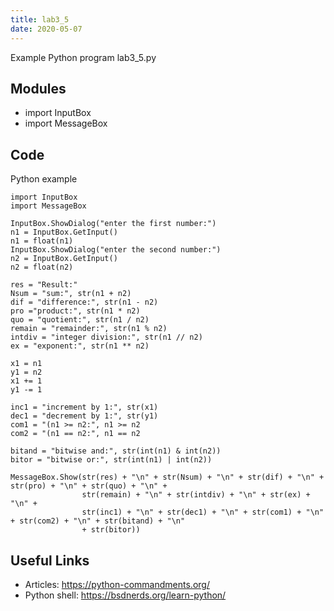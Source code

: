```yaml
---
title: lab3_5
date: 2020-05-07
---
```

Example Python program lab3_5.py

## Modules

* import InputBox
* import MessageBox

## Code

Python example

    import InputBox
    import MessageBox
    
    InputBox.ShowDialog("enter the first number:")
    n1 = InputBox.GetInput()
    n1 = float(n1)
    InputBox.ShowDialog("enter the second number:")
    n2 = InputBox.GetInput()
    n2 = float(n2)
    
    res = "Result:"
    Nsum = "sum:", str(n1 + n2)
    dif = "difference:", str(n1 - n2)
    pro ="product:", str(n1 * n2)
    quo = "quotient:", str(n1 / n2)
    remain = "remainder:", str(n1 % n2)
    intdiv = "integer division:", str(n1 // n2)
    ex = "exponent:", str(n1 ** n2)
    
    x1 = n1
    y1 = n2
    x1 += 1
    y1 -= 1
    
    inc1 = "increment by 1:", str(x1)
    dec1 = "decrement by 1:", str(y1)
    com1 = "(n1 >= n2:", n1 >= n2
    com2 = "(n1 == n2:", n1 == n2
    
    bitand = "bitwise and:", str(int(n1) & int(n2))
    bitor = "bitwise or:", str(int(n1) | int(n2))
    
    MessageBox.Show(str(res) + "\n" + str(Nsum) + "\n" + str(dif) + "\n" + str(pro) + "\n" + str(quo) + "\n" +
                    str(remain) + "\n" + str(intdiv) + "\n" + str(ex) + "\n" +
                    str(inc1) + "\n" + str(dec1) + "\n" + str(com1) + "\n" + str(com2) + "\n" + str(bitand) + "\n"
                    + str(bitor))
    

## Useful Links

- Articles: https://python-commandments.org/
- Python shell: https://bsdnerds.org/learn-python/
